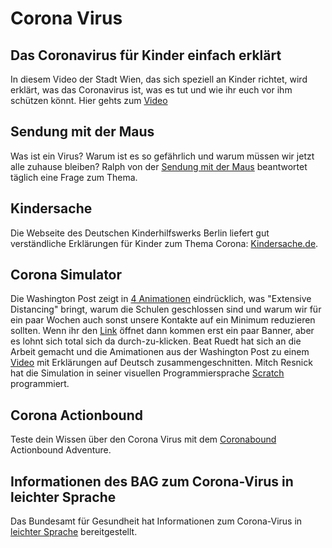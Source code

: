 # Corona Virus

## Das Coronavirus für Kinder einfach erklärt

In diesem Video der Stadt Wien, das sich speziell an Kinder richtet, wird erklärt, was das Coronavirus ist, was es tut und wie ihr euch vor ihm schützen könnt. Hier gehts zum [Video](https://youtu.be/_kU4oCmRFTw)

## Sendung mit der Maus

Was ist ein Virus? Warum ist es so gefährlich und warum müssen wir jetzt alle zuhause bleiben? Ralph von der [Sendung mit der Maus](https://www.wdrmaus.de/extras/mausthemen/corona/index.php5) beantwortet täglich eine Frage zum Thema.

## Kindersache
Die Webseite des Deutschen Kinderhilfswerks Berlin liefert gut verständliche Erklärungen für Kinder zum Thema Corona: [Kindersache.de](https://www.kindersache.de/bereiche/wissen/natur-und-mensch/die-wichtigsten-fragen-zum-coronavirus). 

## Corona Simulator

Die Washington Post zeigt in [4 Animationen](https://www.washingtonpost.com/graphics/2020/world/corona-simulator/) eindrücklich, was "Extensive Distancing" bringt, warum
die Schulen geschlossen sind und warum wir für ein paar Wochen auch sonst unsere Kontakte auf ein Minimum reduzieren sollten.
Wenn ihr den [Link](https://www.washingtonpost.com/graphics/2020/world/corona-simulator/)
öffnet dann kommen erst ein paar Banner, aber es lohnt sich total sich da durch-zu-klicken.
Beat Ruedt hat sich an die Arbeit gemacht und die Amimationen aus der Washington Post zu einem [Video](https://www.youtube.com/watch?v=lbOSHEnqcVo) mit Erklärungen auf Deutsch zusammengeschnitten. 
Mitch Resnick hat die Simulation in seiner visuellen Programmiersprache [Scratch](https://scratch.mit.edu/projects/376656449) programmiert.

## Corona Actionbound

Teste dein Wissen über den Corona Virus mit dem [Coronabound](https://actionbound.com/bound/coronabound) Actionbound Adventure.

## Informationen des BAG zum Corona-Virus in leichter Sprache

Das Bundesamt für Gesundheit hat Informationen zum Corona-Virus in [leichter Sprache](https://www.bag.admin.ch/bag/de/home/krankheiten/ausbrueche-epidemien-pandemien/aktuelle-ausbrueche-epidemien/novel-cov/leichte-sprache.html) bereitgestellt.
